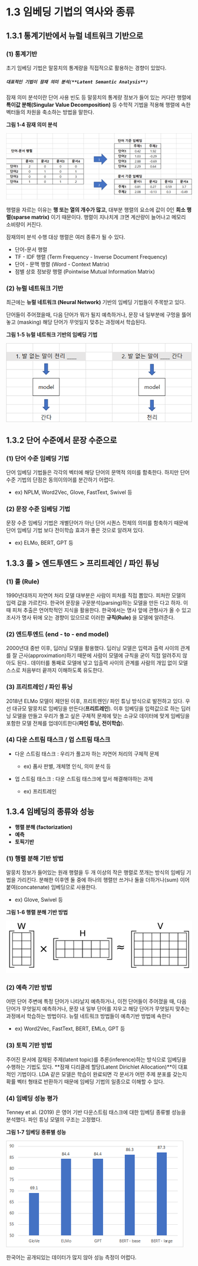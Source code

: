 # 1.3 임베딩 기법의 역사와 종류



## 1.3.1 통계기반에서 뉴럴 네트워크 기반으로



### (1) 통계기반

초기 임베딩 기법은 말뭉치의 통계량을 직접적으로 활용하는 경향이 있었다. 

##### `대표적인 기법이 잠재 의미 분석(**Latent Semantic Analysis**)`

잠재 의미 분석이란 단어 사용 빈도 등 말뭉치의 통계량 정보가 들어 있는 커다란 행렬에 **특이값 분해(Singular Value Decomposition)** 등 수학적 기법을 적용해 행렬에 속한 벡터들의 차원을 축소하는 방법을 말한다.



**그림 1-4 잠재 의미 분석**

![그림1-4](images/그림1-4.png)

행렬을 자르는 이유는 **행 또는 열의 개수가 많고**, 대부분 행렬의 요소에 값이 0인 **희소 행렬(sparse matrix)** 이기 때문이다.  행렬이 지나치게 크면 계산량이 늘어나고 메모리 소비량이 커진다.

잠재의미 분석 수행 대상 행렬은 여러 종류가 될 수 있다.

* 단어-문서 행렬
* TF - IDF 행렬 (Term Frequency - Inverse Document Frequency)
* 단어 - 문맥 행렬 (Word - Context Matrix)
* 점별 상호 정보량 행렬 (Pointwise Mutual Information Matrix)



### (2) 뉴럴 네트워크 기반 

최근에는 **뉴럴 네트워크 (Neural Network)** 기반의 임베딩 기법들이 주목받고 있다.

단어들이 주어졌을때, 다음 단어가 뭐가 될지 예측하거나, 문장 내 일부분에 구멍을 뜷어 놓고 (masking)  해당 단어가 무엇일지 맞추는 과정에서 학습된다.



**그림 1-5 뉴럴 네트워크 기반의 임베딩 기법**

![그림1-5](images/그림1-5.png)



## 1.3.2 단어 수준에서 문장 수준으로



### (1) 단어 수준 임베딩 기법

단어 임베딩 기법들은 각각의 벡터에 해당 단어의 문맥적 의미를 함축한다. 하지만 단어 수준 기법의 단점은 동의이의어를 분간하기 어렵다.

* ex) NPLM, Word2Vec, Glove, FastText, Swivel 등



### (2) 문장 수준 임베딩 기법

문장 수준 임베딩 기법은 개별단어가 아닌 단어 시퀀스 전체의 의미를 함축하기 때문에 단어 임베딩 기법 보다 전이학습 효과가 좋은 것으로 알려져 있다.

* ex) ELMo, BERT, GPT  등



## 1.3.3 룰 > 엔드투엔드 > 프리트레인 / 파인 튜닝



### (1) 룰 (Rule)

1990년대까지 자연어 처리 모델 대부분은 사람이 피처를 직접 뽑았다. 피처란 모델의 입력 값을 가르킨다. 한국어 문장을 구문분석(parsing)하는 모델을 만든 다고 하자. 이때 피처 추출은 언어학적인 지식을 활용한다. 한국에서는 명사 앞에 관형사가 올 수 있고 조사가 명사 뒤에 오는 경향이 있으므로 이러한 **규칙(Rule)** 을 모델에 알려준다.



### (2) 엔드투엔드 (end - to - end model)

2000년대 중반 이후, 딥러닝 모델을 활용했다. 딥러닝 모델은 입력과 출력 사이의 관계를 잘 근사(approximation)하기 때문에 사람이 모델에 규칙을 굳이 직접 알려주지 않아도 된다.. 데이터를 통째로 모델에 넣고 입출력 사이의 관계를 사람의 개입 없이 모델 스스로 처음부터 끝까지 이해하도록 유도한다.



### (3) 프리트레인 / 파인 튜닝

2018년 ELMo 모델이 제안된 이후, 프리트렌인/ 파인 튜닝 방식으로 발전하고 있다. 우선 대규모 말뭉치로 임베딩을 만든다(**프리트레인**). 이후 임베딩을 입력값으로 하는 딥러닝 모델을 만들고 우리가 풀고 싶은 구체적 문제에 맞는 소규모 데이터에 맞게 임베딩을 포함한 모델 전체를 업데이트한다(**파인 튜닝, 전이학습**).



### (4) 다운 스트림 태스크 / 업 스트림 태스크

* 다운 스트림 태스크 : 우리가 풀고자 하는 자연어 처리의 구체적 문제

  * ex) 품사 판별, 개체명 인식, 의미 분석 등

    

* 업 스트림 태스크 : 다운 스트림 태스크에 앞서 해결해야하는 과제

  * ex) 프리트레인



## 1.3.4 임베딩의 종류와 성능



* **행렬 분해 (factorization)**
* **예측**
* **토픽기반**



### (1) 행렬 분해 기반 방법

말뭉치 정보가 들어있는 원래 행렬을 두 개 이상의 작은 행렬로 쪼개는 방식의 임베딩 기법을 가리킨다. 분해한 이후엔 둘 중에 하나의 행렬만 쓰거나 둘을 더하거나(sum) 이어붙여(concatenate) 임베딩으로 사용한다. 

* ex) Glove, Swivel 등



**그림 1-6 행렬 분해 기반 방법**

![그림1-6](images/그림1-6.png)



### (2) 예측 기반 방법

어떤 단어 주변에 특정 단어가 나타날지 예측하거나, 이전 단어들이 주어졌을 때, 다음 단어가 무엇일지 예측하거나, 문장 내 일부 단어를 지우고 해당 단어가 무엇일지 맞추는 과정에서 학습하는 방법이다. 뉴럴 네트워크 방법들이 예측기반 방법에 속한다

* ex) Word2Vec, FastText, BERT, EMLo, GPT 등



### (3) 토픽 기반 방법

주어진 문서에 잠재된 주제(latent topic)를 추론(inference)하는 방식으로 임베딩을 수행하는 기법도 있다. **잠재 디리클레 할당(Latent Dirichlet Allocation)**이 대표적인 기법이다. LDA 같은 모델은 학습이 완료되면 각 문서가 어떤 주제 분포를 갖는지 확률 벡터 형태로 반환하기 때문에 임베딩 기법의 일종으로 이해할 수 있다.



### (4) 임베딩 성능 평가

Tenney et al. (2019) 은 영어 기반 다운스트림 태스크에 대한 임베딩 종류별 성능을 분석했다. 파인 튜닝 모델의 구조는 고정했다.



**그림 1-7 임베딩 종류별 성능**

![그림1-7](images/그림1-7.png)



한국어는 공개되있는 데이터가 많지 않아 성능 측정이 어렵다.